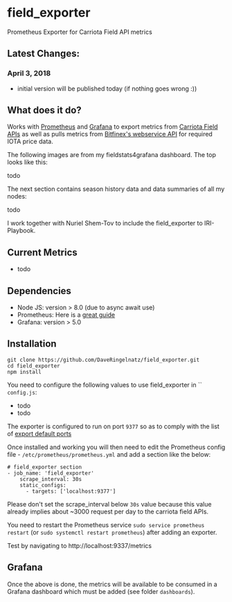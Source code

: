 # field_exporter
Prometheus Exporter for Carriota Field API metrics

## Latest Changes:

### April 3, 2018
* initial version will be published today (if nothing goes wrong :))

## What does it do?

Works with [Prometheus](https://github.com/prometheus/prometheus) and [Grafana](https://grafana.com/) to export metrics from [Carriota Field APIs](http://field.carriota.com/) as well as pulls metrics from [Bitfinex's webservice API](https://docs.bitfinex.com/v2/docs) for required IOTA price data.

The following images are from my fieldstats4grafana dashboard. The top looks like this:

todo

The next section contains season history data and data summaries of all my nodes:

todo

I work together with Nuriel Shem-Tov to include the field_exporter to IRI-Playbook.

## Current Metrics

* todo

## Dependencies

* Node JS: version > 8.0 (due to async await use)
* Prometheus:  Here is a [great guide](https://www.digitalocean.com/community/tutorials/how-to-install-prometheus-on-ubuntu-16-04)
* Grafana: version > 5.0

## Installation

```
git clone https://github.com/DaveRingelnatz/field_exporter.git
cd field_exporter
npm install
```

You need to configure the following values to use field_exporter in `` `config.js`:

* todo
* todo

The exporter is configured to run on port `9377` so as to comply with the list of [export default ports](https://github.com/prometheus/prometheus/wiki/Default-port-allocations)

Once installed and working you will then need to edit the Prometheus config file - `/etc/prometheus/prometheus.yml` and add a section like the below:

```
# field_exporter section
- job_name: 'field_exporter'
    scrape_interval: 30s
    static_configs:
      - targets: ['localhost:9377']
```
Please don't set the scrape_interval below `30s` value because this value already implies about ~3000 request per day to the carriota field APIs.

You need to restart the Prometheus service `sudo service prometheus restart` (or `sudo systemctl restart prometheus`) after adding an exporter.

Test by navigating to http://localhost:9337/metrics

## Grafana

Once the above is done, the metrics will be available to be consumed in a Grafana dashboard which must be added (see folder `dashboards`). 
